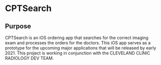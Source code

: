 # CPTSearch

## Purpose
CPTSearch is an iOS ordering app that searches for the correct imaging exam and processes the orders for the doctors.
This iOS app serves as a prototype for the upcoming major applications that will be released by early 2021. This project is working in conjunction with the CLEVELAND CLINIC RADIOLOGY DEV TEAM.
 
